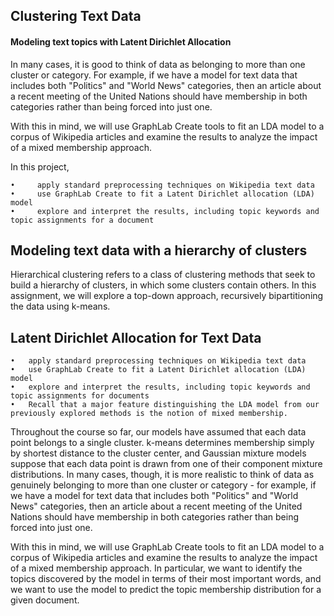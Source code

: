 ## Clustering Text Data
#### Modeling text topics with Latent Dirichlet Allocation

In many cases, it is good to think of data as belonging to more than one cluster or category. For example, if we have a model for text data that includes both "Politics" and "World News" categories, then an article about a recent meeting of the United Nations should have membership in both categories rather than being forced into just one.

With this in mind, we will use GraphLab Create tools to fit an LDA model to a corpus of Wikipedia articles and examine the results to analyze the impact of a mixed membership approach.

In this project,

    •	  apply standard preprocessing techniques on Wikipedia text data
    •	  use GraphLab Create to fit a Latent Dirichlet allocation (LDA) model
    •	  explore and interpret the results, including topic keywords and topic assignments for a document


## Modeling text data with a hierarchy of clusters
Hierarchical clustering refers to a class of clustering methods that seek to build a hierarchy of clusters, in which some clusters contain others. In this assignment, we will explore a top-down approach, recursively bipartitioning the data using k-means.

##  Latent Dirichlet Allocation for Text Data

    •	apply standard preprocessing techniques on Wikipedia text data
    •	use GraphLab Create to fit a Latent Dirichlet allocation (LDA) model
    •	explore and interpret the results, including topic keywords and topic assignments for documents
    •	Recall that a major feature distinguishing the LDA model from our previously explored methods is the notion of mixed membership.


Throughout the course so far, our models have assumed that each data point belongs to a single cluster. k-means determines membership simply by shortest distance to the cluster center, and Gaussian mixture models suppose that each data point is drawn from one of their component mixture distributions. In many cases, though, it is more realistic to think of data as genuinely belonging to more than one cluster or category - for example, if we have a model for text data that includes both "Politics" and "World News" categories, then an article about a recent meeting of the United Nations should have membership in both categories rather than being forced into just one.

With this in mind, we will use GraphLab Create tools to fit an LDA model to a corpus of Wikipedia articles and examine the results to analyze the impact of a mixed membership approach. In particular, we want to identify the topics discovered by the model in terms of their most important words, and we want to use the model to predict the topic membership distribution for a given document.
